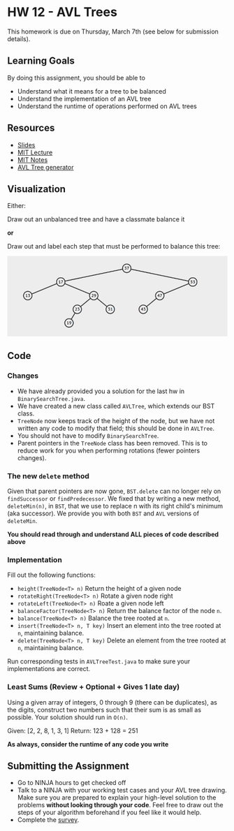 # HW 12 - AVL Trees

This homework is due on Thursday, March 7th (see below for submission details).

## Learning Goals

By doing this assignment, you should be able to

* Understand what it means for a tree to be balanced
* Understand the implementation of an AVL tree
* Understand the runtime of operations performed on AVL trees

## Resources
* [Slides](https://drive.google.com/open?id=1g5sIGPV_qg6reqtI_8fCVnvOEWidDLgElCRx1txDOZk)
* [MIT Lecture](https://www.youtube.com/watch?v=FNeL18KsWPc&feature=youtu.be)
* [MIT Notes](https://drive.google.com/open?id=1ZVGk7NRJDvuvLc2X80leysgOhCMsuoNN)
* [AVL Tree generator](https://visualgo.net/avl)

## Visualization

Either:

Draw out an unbalanced tree and have a classmate balance it

**or**

Draw out and label each step that must be performed to balance this tree:

![](tree.png?raw=true)

## Code

### Changes

- We have already provided you a solution for the last hw in `BinarySearchTree.java`.
- We have created a new class called `AVLTree`, which extends our BST class.
- `TreeNode` now keeps track of the height of the node, but we have not written any code to modify that field; this should be done in `AVLTree`.
- You should not have to modify `BinarySearchTree`.
- Parent pointers in the `TreeNode` class has been removed. This is to reduce work for you when performing rotations (fewer pointers changes).

### The new `delete` method

Given that parent pointers are now gone, `BST.delete` can no longer rely on `findSuccessor` or `findPredecessor`. We fixed that by writing a new method, `deleteMin(n)`, in `BST`, that we use to replace n with its right child's minimum (aka successor). We provide you with both `BST` and `AVL` versions of `deleteMin`.

**You should read through and understand ALL pieces of code described above**

### Implementation

Fill out the following functions:

 * `height(TreeNode<T> n)` Return the height of a given node
 * `rotateRight(TreeNode<T> n)` Rotate a given node right
 * `rotateLeft(TreeNode<T> n)` Roate a given node left
 * `balanceFactor(TreeNode<T> n)` Return the balance factor of the node `n`.
 * `balance(TreeNode<T> n)` Balance the tree rooted at `n`.
 * `insert(TreeNode<T> n, T key)` Insert an element into the tree rooted at `n`, maintaining balance.
 * `delete(TreeNode<T> n, T key)` Delete an element from the tree rooted at `n`, maintaining balance.

Run corresponding tests in `AVLTreeTest.java` to make sure your implementations are correct.


### Least Sums (Review + Optional + Gives 1 late day)

Using a given array of integers, 0 through 9 (there can be duplicates), as the digits, construct two numbers such that their sum is as small as possible. Your solution should run in `O(n)`.

Given: [2, 2, 8, 1, 3, 1]
Return: 123 + 128 = 251


**As always, consider the runtime of any code you write**


## Submitting the Assignment
* Go to NINJA hours to get checked off
* Talk to a NINJA with your working test cases and your AVL tree drawing. Make sure you are prepared to explain your high-level solution to the problems **without looking through your code**. Feel free to draw out the steps of your algorithm beforehand if you feel like it would help.
* Complete the [survey](https://goo.gl/forms/RekVcwnF6iyyy6Cj2).
